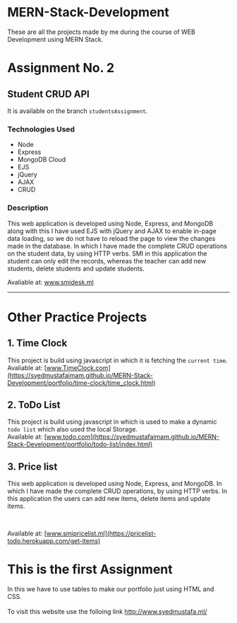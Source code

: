 # MERN-Stack-Development
These are all the projects made by me during the course of WEB Development using MERN Stack. 

# Assignment No. 2
## Student CRUD API

It is available on the branch `studentsAssignment`. 
<br>
### Technologies Used
<ul>
<li>Node</li>
<li>Express</li>
<li>MongoDB Cloud</li>
<li>EJS</li>
<li>jQuery</li>
<li>AJAX</li>
<li>CRUD</li>
</ul>


### Description
<p>This web application is developed using Node, Express, and MongoDB along with this I have used EJS with jQuery and AJAX to enable in-page data loading, so we do not have to reload the page to view the changes made in the database. In which I have made the complete CRUD operations on the student data, by using HTTP verbs. SMI in this application the student can only edit the records, whereas the teacher can add new students, delete students and update students.</p>


Avaliable at: <a href="https://smidesk.herokuapp.com/" target="_blank">www.smidesk.ml</a>

<hr>
   
# Other Practice Projects
## 1.  Time Clock
  This project is build using javascript in which it is fetching the `current time`.
  <br>
    Avaliable at: [www.TimeClock.com](https://syedmustafaimam.github.io/MERN-Stack-Development/portfolio/time-clock/time_clock.html)
  

## 2.  ToDo List
   This project is build using javascript in which is used to make a dynamic `todo list` which also used the local Storage.
   <br>
   Available at: [www.todo.com](https://syedmustafaimam.github.io/MERN-Stack-Development/portfolio/todo-list/index.html)

## 3. Price list
<p>This web application is developed using Node, Express, and MongoDB. In which I have made the complete CRUD operations, by using HTTP verbs. In this application the users can add new items, delete items and update items.</p>
<br>
 
 Available at: [www.smipricelist.ml](https://pricelist-todo.herokuapp.com/get-items)


# This is the first Assignment 
In this we have to use tables to make our portfolio just using HTML and CSS.  
<br>
To visit this website use the folloing link http://www.syedmustafa.ml/
